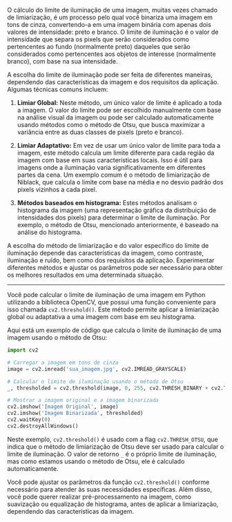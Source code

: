 O cálculo do limite de iluminação de uma imagem, muitas vezes chamado de limiarização, é um processo pelo qual você binariza uma imagem em tons de cinza, convertendo-a em uma imagem binária com apenas dois valores de intensidade: preto e branco. O limite de iluminação é o valor de intensidade que separa os pixels que serão considerados como pertencentes ao fundo (normalmente preto) daqueles que serão considerados como pertencentes aos objetos de interesse (normalmente branco), com base na sua intensidade.

A escolha do limite de iluminação pode ser feita de diferentes maneiras, dependendo das características da imagem e dos requisitos da aplicação. Algumas técnicas comuns incluem:

1. **Limiar Global:** Neste método, um único valor de limite é aplicado a toda a imagem. O valor do limite pode ser escolhido manualmente com base na análise visual da imagem ou pode ser calculado automaticamente usando métodos como o método de Otsu, que busca maximizar a variância entre as duas classes de pixels (preto e branco).

2. **Limiar Adaptativo:** Em vez de usar um único valor de limite para toda a imagem, este método calcula um limite diferente para cada região da imagem com base em suas características locais. Isso é útil para imagens onde a iluminação varia significativamente em diferentes partes da cena. Um exemplo comum é o método de limiarização de Niblack, que calcula o limite com base na média e no desvio padrão dos pixels vizinhos a cada pixel.

3. **Métodos baseados em histograma:** Estes métodos analisam o histograma da imagem (uma representação gráfica da distribuição de intensidades dos pixels) para determinar o limite de iluminação. Por exemplo, o método de Otsu, mencionado anteriormente, é baseado na análise do histograma.

A escolha do método de limiarização e do valor específico do limite de iluminação depende das características da imagem, como contraste, iluminação e ruído, bem como dos requisitos da aplicação. Experimentar diferentes métodos e ajustar os parâmetros pode ser necessário para obter os melhores resultados em uma determinada situação.

-------------------

Você pode calcular o limite de iluminação de uma imagem em Python utilizando a biblioteca OpenCV, que possui uma função conveniente para isso chamada `cv2.threshold()`. Este método permite aplicar a limiarização global ou adaptativa a uma imagem com base em seu histograma.

Aqui está um exemplo de código que calcula o limite de iluminação de uma imagem usando o método de Otsu:

```python
import cv2

# Carregar a imagem em tons de cinza
image = cv2.imread('sua_imagem.jpg', cv2.IMREAD_GRAYSCALE)

# Calcular o limite de iluminação usando o método de Otsu
_, thresholded = cv2.threshold(image, 0, 255, cv2.THRESH_BINARY + cv2.THRESH_OTSU)

# Mostrar a imagem original e a imagem binarizada
cv2.imshow('Imagem Original', image)
cv2.imshow('Imagem Binarizada', thresholded)
cv2.waitKey(0)
cv2.destroyAllWindows()
```

Neste exemplo, `cv2.threshold()` é usado com a flag `cv2.THRESH_OTSU`, que indica que o método de limiarização de Otsu deve ser usado para calcular o limite de iluminação. O valor de retorno `_` é o próprio limite de iluminação, mas como estamos usando o método de Otsu, ele é calculado automaticamente.

Você pode ajustar os parâmetros da função `cv2.threshold()` conforme necessário para atender às suas necessidades específicas. Além disso, você pode querer realizar pré-processamento na imagem, como suavização ou equalização de histograma, antes de aplicar a limiarização, dependendo das características da imagem.